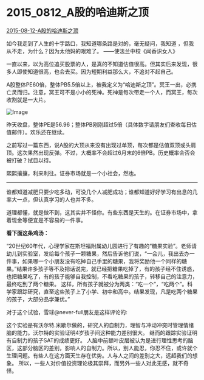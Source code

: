 # 2015_0812_A股的哈迪斯之顶

[ 2015-08-12-A股的哈迪斯之顶](https://mp.weixin.qq.com/s/ll6JUVw-wPDj1OaQsMfsoA)

如今我走到了人生的十字路口，我知道哪条路是对的，毫无疑问，我知道 ，但我从不走，为什么？因为太他妈的艰难了。
——使法兰中校《闻香识女人》


一直以来，以为高位追买股票的人，是真的不知道估值很高。但其实后来发现，很多人即使知道很高，也会去买。因为短期利益那么大，不追对不起自己。



A股整体PE60倍，整体PB5.5倍以上，被我定义为“哈迪斯之顶”。冥王一出，必携亡灵而归。注意，冥王可不是小小的死神。死神是每次带走一个人，而冥王，每次收割就是一大片。



![Image](http://mmbiz.qpic.cn/mmbiz/SEPick5M9xjNwmHH7cyV1IzrkEVhCptFRKGS5HZqOPyLfjdJGdPPfAoWp0pozd1e4HXd4hEicch3lvhKPDSjmVcQ/640?wx_fmt=jpeg&tp=webp&wxfrom=5&wx_lazy=1&wx_co=1)

昨天收盘，整体PE是56.96；整体PB刚刚超过5倍（具体数字请朋友们查收每日估值邮件）。欢乐还在继续。

之前写过一篇东西，说A股的大顶从来没有出现过单顶，每次都是估值双顶或头肩顶。这次果然出现反弹。不过，大概率不会超过6月末的6倍PB。历史概率会否会被打破？拭目以待。

熙熙攘攘，利来利往。证券市场就是一个小社会，然也。



------



谁都知道减肥只要少吃多动，可没几个人减肥成功；谁都知道好好学习有出息的几率大一点，但认真学习的人也并不多。



道理都懂，就是做不到，这其实并不怪你。有些东西是天生的。在证券市场中，拿着现金等便宜是不容易的一件事。





**看下面这条鸡汤：**


“20世纪60年代，心理学家在斯坦福附属幼儿园进行了有趣的“糖果实验”。老师请幼儿到实验室，发给每个孩子一颗糖果，然后告诉他们说，“一会儿，我出去办一件事，如果哪一个小朋友没有吃掉自己手里的糖果，我将奖励他一个同样的糖果。”结果许多孩子等不及把话说完，就已经把糖果吃掉了，有的孩子经不住诱惑，也把糖果吃了，有的孩子能够自我控制，不看吃糖果的孩子，转移自己的注意力，最终吃到了两个糖果。 这样，所有孩子就被分为两类：“吃一个”，“吃两个”。科学家跟踪研究，直至这些孩子上了小学、初中和高中。结果发现，凡是吃两个糖果的孩子，大部分品学兼优。”





对于这个试验，雪球@never-full朋友是这样评论的:



这个实验是有沃尔特.米歇尔做的，研究人的自制力，理智与冲动冲突时管理情绪脑的能力。沃尔特的实验证明4岁孩子间这种能力差别很大。
继而的跟踪实验证明有自制力的孩子SAT的成绩更好。
人脑中前额叶皮层被认为是进行理性思考的脑区，这部分脑区的差别，影响人的自制力。所以，别人能忍，你忍不住，或许就个生理问题。有些人在这方面天生存在优势。人与人之间的差别之大，远超我们的想象。
所以，一些人对价值投资理论极其崇拜，而另外一些人对此无感，就不奇怪。